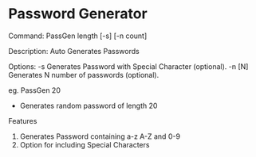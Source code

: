 # Password Generator

Command:
  PassGen length [-s] [-n count]
  
Description: Auto Generates Passwords

Options:
  -s     Generates Password with Special Character (optional).
  -n [N] Generates N number of passwords (optional).
      
eg. PassGen 20 
- Generates random password of length 20

Features
 1. Generates Password containing a-z A-Z and 0-9
 2. Option for including Special Characters
